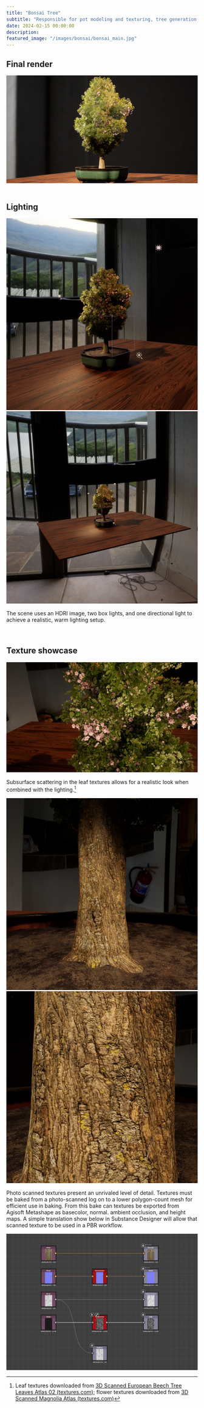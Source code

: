 ```yaml
---
title: "Bonsai Tree"
subtitle: "Responsible for pot modeling and texturing, tree generation, photogrammetry scan processing, tree texturing, and rendering"
date: 2024-02-15 00:00:00
description: 
featured_image: "/images/bonsai/bonsai_main.jpg"
---
```


## Final render

<div class="gallery" data-columns="1">
	<img src="/images/bonsai/bonsai_final_render.png">
</div>



<br/>

## Lighting

<div class="gallery" data-columns="2">
	<img src="/images/bonsai/bonsai_lighting_1.png">
    <img src="/images/bonsai/bonsai_lighting_2.png">
</div>

The scene uses an HDRI image, two box lights, and one directional light to achieve a realistic, warm lighting setup.



<br/>

## Texture showcase

<div class="gallery" data-columns="1">
	<img src="/images/bonsai/bonsai_texture_1.png">
</div>

Subsurface scattering in the leaf textures allows for a realistic look when combined with the lighting.[^1]

<div class="gallery" data-columns="2">
	<img src="/images/bonsai/bonsai_texture_2.png">
    <img src="/images/bonsai/bonsai_texture_3.png">
</div>

Photo scanned textures present an unrivaled level of detail. Textures must be baked from a photo-scanned log on to a lower polygon-count mesh for efficient use in baking. From this bake can textures be exported from Agisoft Metashape as basecolor, normal. ambient occlusion, and height maps. A simple translation show below in Substance Designer will allow that scanned texture to be used in a PBR workflow. 

<div class="gallery" data-columns="1">
	<img src="/images/bonsai/bonsai_texture_4.png">
</div>

[^1]: Leaf textures downloaded from [3D Scanned European Beech Tree Leaves Atlas 02 (textures.com)](https://www.textures.com/download/3DAtlas0364/136884); flower textures downloaded from [​3D Scanned Magnolia Atlas (textures.com)](https://www.textures.com/download/3DAtlas0033/133343)